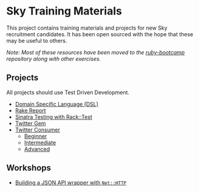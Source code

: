 # Sky Training Materials

This project contains training materials and projects for new Sky recruitment candidates. It has been open sourced with the hope that these may be useful to others.

*Note: Most of these resources have been moved to the [ruby-bootcamp](https://github.com/Ladtech/ruby-bootcamp) repository along with other exercises.*


## Projects

All projects should use Test Driven Development.

* [Domain Specific Language (DSL)](projects/domain-specific-language/readme.md)
* [Rake Report](projects/rake-report/readme.md)
* [Sinatra Testing with Rack::Test](projects/sinatra-rack-test/readme.md)
* [Twitter Gem](projects/twitter-gem/readme.md)
* [Twitter Consumer](projects/twitter-consumer/readme.md)
  * [Beginner](projects/twitter-consumer/1-beginner/readme.md)
  * [Intermediate](projects/twitter-consumer/2-intermediate/readme.md)
  * [Advanced](projects/twitter-consumer/3-advanced/readme.md)


## Workshops

* [Building a JSON API wrapper with `Net::HTTP`](workshops/json-api-wrapper/readme.md)
